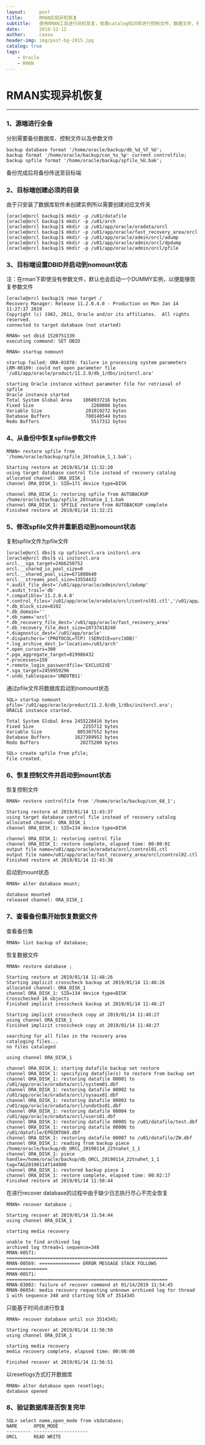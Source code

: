 ```yaml
---
layout:     post
title:      RMAN实现异机恢复
subtitle:   使用RMAN工具进行异机恢复，依靠catalog知识库进行控制文件、数据文件、参数文件等的恢复。
date:       2018-12-12
author:     caosw
header-img: img/post-bg-2015.jpg
catalog: true
tags:
    - Oracle
    - RMAN
---
```


# RMAN实现异机恢复
***
### 1、源端进行全备
分别需要备份数据库、控制文件以及参数文件

    backup database format '/home/oracle/backup/db_%d_%T_%U';
    backup format '/home/oracle/backup/con_%s_%p' current controlfile; 
    backup spfile format '/home/oracle/backup/spfile_%U.bak'; 

备份完成后将备份传送至目标端

### 2、目标端创建必须的目录
由于只安装了数据库软件未创建实例所以需要创建对应文件夹

    [oracle@orcl backup]$ mkdir -p /u01/datafile
    [oracle@orcl backup]$ mkdir -p /u01/arch
    [oracle@orcl backup]$ mkdir -p /u01/app/oracle/oradata/orcl
    [oracle@orcl backup]$ mkdir -p /u01/app/oracle/fast_recovery_area/orcl
    [oracle@orcl backup]$ mkdir -p /u01/app/oracle/admin/orcl/adump
    [oracle@orcl backup]$ mkdir -p /u01/app/oracle/admin/orcl/dpdump
    [oracle@orcl backup]$ mkdir -p /u01/app/oracle/admin/orcl/pfile 

### 3、目标端设置DBID并启动到nomount状态
注：在rman下即使没有参数文件，默认也会启动一个DUMMY实例，以便能够恢复参数文件

    [oracle@orcl backup]$ rman target /
    Recovery Manager: Release 11.2.0.4.0 - Production on Mon Jan 14 11:27:37 2019
    Copyright (c) 1982, 2011, Oracle and/or its affiliates.  All rights reserved.
    connected to target database (not started)
    
    RMAN> set dbid 1520751339
    executing command: SET DBID
    
    RMAN> startup nomount
    
    startup failed: ORA-01078: failure in processing system parameters
    LRM-00109: could not open parameter file '/u01/app/oracle/product/11.2.0/db_1/dbs/initorcl.ora'
    
    starting Oracle instance without parameter file for retrieval of spfile
    Oracle instance started
    Total System Global Area    1068937216 bytes
    Fixed Size                     2260088 bytes
    Variable Size                281019272 bytes
    Database Buffers             780140544 bytes
    Redo Buffers                   5517312 bytes

### 4、从备份中恢复spfile参数文件

    RMAN> restore spfile from '/home/oracle/backup/spfile_26tnahim_1_1.bak';
    
    Starting restore at 2019/01/14 11:32:20
    using target database control file instead of recovery catalog
    allocated channel: ORA_DISK_1
    channel ORA_DISK_1: SID=171 device type=DISK
    
    channel ORA_DISK_1: restoring spfile from AUTOBACKUP /home/oracle/backup/spfile_26tnahim_1_1.bak
    channel ORA_DISK_1: SPFILE restore from AUTOBACKUP complete
    Finished restore at 2019/01/14 11:32:21

### 5、修改spfile文件并重新启动到nomount状态
复制spfile文件为pfile文件

    [oracle@orcl dbs]$ cp spfileorcl.ora initorcl.ora
    [oracle@orcl dbs]$ vi initorcl.ora 
    orcl.__sga_target=2466250752
    orcl.__shared_io_pool_size=0
    orcl.__shared_pool_size=671088640
    orcl.__streams_pool_size=33554432
    *.audit_file_dest='/u01/app/oracle/admin/orcl/adump'
    *.audit_trail='db'
    *.compatible='11.2.0.4.0'
    *.control_files='/u01/app/oracle/oradata/orcl/control01.ctl','/u01/app/oracle/fast_recovery_area/orcl/control02.ctl'
    *.db_block_size=8192
    *.db_domain=''
    *.db_name='orcl'
    *.db_recovery_file_dest='/u01/app/oracle/fast_recovery_area'
    *.db_recovery_file_dest_size=10737418240
    *.diagnostic_dest='/u01/app/oracle'
    *.dispatchers='(PROTOCOL=TCP) (SERVICE=orclXDB)'
    *.log_archive_dest_1='location=/u01/arch'
    *.open_cursors=300
    *.pga_aggregate_target=819986432
    *.processes=150
    *.remote_login_passwordfile='EXCLUSIVE'
    *.sga_target=2459959296
    *.undo_tablespace='UNDOTBS1'

通过pfile文件将数据库启动到nomount状态

    SQL> startup nomount pfile='/u01/app/oracle/product/11.2.0/db_1/dbs/initorcl.ora';
    ORACLE instance started.
    
    Total System Global Area 2455228416 bytes
    Fixed Size                  2255712 bytes
    Variable Size             805307552 bytes
    Database Buffers         1627389952 bytes
    Redo Buffers               20275200 bytes
    
    SQL> create spfile from pfile;
    File created.

### 6、恢复控制文件并启动到mount状态
恢复控制文件

    RMAN> restore controlfile from '/home/oracle/backup/con_68_1';
    
    Starting restore at 2019/01/14 11:43:37
    using target database control file instead of recovery catalog
    allocated channel: ORA_DISK_1
    channel ORA_DISK_1: SID=134 device type=DISK
    
    channel ORA_DISK_1: restoring control file
    channel ORA_DISK_1: restore complete, elapsed time: 00:00:01
    output file name=/u01/app/oracle/oradata/orcl/control01.ctl
    output file name=/u01/app/oracle/fast_recovery_area/orcl/control02.ctl
    Finished restore at 2019/01/14 11:43:38

启动到mount状态

    RMAN> alter database mount;
    
    database mounted
    released channel: ORA_DISK_1

### 7、查看备份集开始恢复数据文件

查看备份集

    RMAN> list backup of database;

恢复数据文件

    RMAN> restore database ;
    
    Starting restore at 2019/01/14 11:48:26
    Starting implicit crosscheck backup at 2019/01/14 11:48:26
    allocated channel: ORA_DISK_1
    channel ORA_DISK_1: SID=134 device type=DISK
    Crosschecked 16 objects
    Finished implicit crosscheck backup at 2019/01/14 11:48:27
    
    Starting implicit crosscheck copy at 2019/01/14 11:48:27
    using channel ORA_DISK_1
    Finished implicit crosscheck copy at 2019/01/14 11:48:27
    
    searching for all files in the recovery area
    cataloging files...
    no files cataloged
    
    using channel ORA_DISK_1
    
    channel ORA_DISK_1: starting datafile backup set restore
    channel ORA_DISK_1: specifying datafile(s) to restore from backup set
    channel ORA_DISK_1: restoring datafile 00001 to /u01/app/oracle/oradata/orcl/system01.dbf
    channel ORA_DISK_1: restoring datafile 00002 to /u01/app/oracle/oradata/orcl/sysaux01.dbf
    channel ORA_DISK_1: restoring datafile 00003 to /u01/app/oracle/oradata/orcl/undotbs01.dbf
    channel ORA_DISK_1: restoring datafile 00004 to /u01/app/oracle/oradata/orcl/users01.dbf
    channel ORA_DISK_1: restoring datafile 00005 to /u01/datafile/test.dbf
    channel ORA_DISK_1: restoring datafile 00006 to /u01/datafile/EPOINTOA9.dbf
    channel ORA_DISK_1: restoring datafile 00007 to /u01/datafile/ZW.dbf
    channel ORA_DISK_1: reading from backup piece /home/oracle/backup/db_ORCL_20190114_22tnahet_1_1
    channel ORA_DISK_1: piece handle=/home/oracle/backup/db_ORCL_20190114_22tnahet_1_1 tag=TAG20190114T144900
    channel ORA_DISK_1: restored backup piece 1
    channel ORA_DISK_1: restore complete, elapsed time: 00:02:17
    Finished restore at 2019/01/14 11:50:44

在进行recover database的过程中由于缺少日志执行尽心不完全恢复

    RMAN> recover database ;
    
    Starting recover at 2019/01/14 11:54:44
    using channel ORA_DISK_1
    
    starting media recovery
    
    unable to find archived log
    archived log thread=1 sequence=348
    RMAN-00571: ===========================================================
    RMAN-00569: =============== ERROR MESSAGE STACK FOLLOWS ===============
    RMAN-00571: ===========================================================
    RMAN-03002: failure of recover command at 01/14/2019 11:54:45
    RMAN-06054: media recovery requesting unknown archived log for thread 1 with sequence 348 and starting SCN of 3514345

只能基于时间点进行恢复

    RMAN> recover database until scn 3514345;
    
    Starting recover at 2019/01/14 11:56:50
    using channel ORA_DISK_1
    
    starting media recovery
    media recovery complete, elapsed time: 00:00:00
    
    Finished recover at 2019/01/14 11:56:51

以resetlogs方式打开数据库

    RMAN> alter database open resetlogs;
    database opened

### 8、验证数据库是否恢复完毕

    SQL> select name,open_mode from v$database;
    NAME      OPEN_MODE
    --------- --------------------
    ORCL      READ WRITE